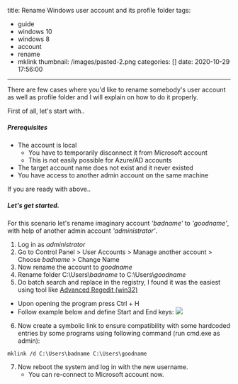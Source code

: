 title: Rename Windows user account and its profile folder
tags:
  - guide
  - windows 10
  - windows 8
  - account
  - rename
  - mklink
thumbnail: /images/pasted-2.png
categories: []
date: 2020-10-29 17:56:00
---
There are few cases where you'd like to rename somebody's user account as well as profile folder and I will explain on how to do it properly.

First of all, let's start with..

##### Prerequisites

- The account is local
  - You have to temporarily disconnect it from Microsoft account
  - This is not easily possible for Azure/AD accounts
- The target account name does not exist and it never existed
- You have access to another admin account on the same machine

If you are ready with above..

##### Let's get started.

For this scenario let's rename imaginary account *'badname'* to *'goodname'*, with help of another admin account *'administrator'*.
1. Log in as *administrator*
2. Go to Control Panel > User Accounts > Manage another account > Choose *badname* > Change Name
3. Now rename the account to *goodname*
4. Rename folder C:\Users\\*badname* to C:\Users\\*goodname*
5. Do batch search and replace in the registry, I found it was the easiest using tool like [Advanced Regedit (win32)](https://sourceforge.net/projects/regedt33/)
  - Upon opening the program press Ctrl + H
  - Follow example below and define Start and End keys:
![](/images/pasted-4.png)
6. Now create a symbolic link to ensure compatibility with some hardcoded entries by some programs using following command (run cmd.exe as admin):
  ``` batch
  mklink /d C:\Users\badname C:\Users\goodname
  ```
7. Now reboot the system and log in with the new username.
	- You can re-connect to Microsoft account now.